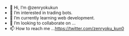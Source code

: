 - 👋 Hi, I’m @zenryokukun
- 👀 I’m interested in trading bots.
- 🌱 I’m currently learning web development.
- 💞️ I’m looking to collaborate on ...
- 📫 How to reach me ...https://twitter.com/zenryoku_kun0

<!---
zenryokukun/zenryokukun is a ✨ special ✨ repository because its `README.md` (this file) appears on your GitHub profile.
You can click the Preview link to take a look at your changes.
--->
